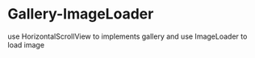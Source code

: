 # Gallery-ImageLoader
use HorizontalScrollView to implements gallery and use ImageLoader to load image

